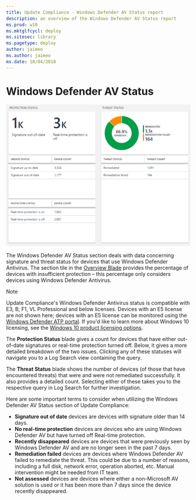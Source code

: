 ```yaml
---
title: Update Compliance - Windows Defender AV Status report
description: an overview of the Windows Defender AV Status report
ms.prod: w10
ms.mktglfcycl: deploy
ms.sitesec: library
ms.pagetype: deploy
author: jaimeo
ms.author: jaimeo
ms.date: 10/04/2018
---
```


# Windows Defender AV Status

![The Windows Defender AV Status report](images/UC_workspace_WDAV_status.png)

The Windows Defender AV Status section deals with data concerning signature and threat status for devices that use Windows Defender Antivirus. The section tile in the [Overview Blade](update-compliance-using.md#overview-blade) provides the percentage of devices with insufficient protection – this percentage only considers devices using Windows Defender Antivirus.

>[!NOTE]
>Update Compliance's Windows Defender Antivirus status is compatible with E3, B, F1, VL Professional and below licenses. Devices with an E5 license are not shown here; devices with an E5 license can be monitored using the [Windows Defender ATP portal](https://docs.microsoft.com/windows/security/threat-protection/windows-defender-atp/configure-endpoints-windows-defender-advanced-threat-protection). If you'd like to learn more about Windows 10 licensing, see the [Windows 10 product licensing options](https://www.microsoft.com/en-us/Licensing/product-licensing/windows10.aspx). 

The **Protection Status** blade gives a count for devices that have either out-of-date signatures or real-time protection turned off. Below, it gives a more detailed breakdown of the two issues. Clicking any of these statuses will navigate you to a Log Search view containing the query. 

The **Threat Status** blade shows the number of devices (of those that have encountered threats) that were and were not remediated successfully. It also provides a detailed count. Selecting either of these takes you to the respective query in Log Search for further investigation. 

Here are some important terms to consider when utilizing the Windows Defender AV Status section of Update Compliance:
* **Signature out of date** devices are devices with signature older than 14 days.
* **No real-time protection** devices are devices who are using Windows Defender AV but have turned off Real-time protection.
* **Recently disappeared** devices are devices that were previously seen by Windows Defender AV and are no longer seen in the past 7 days.
* **Remediation failed** devices are devices where Windows Defender AV failed to remediate the threat. This could be due to a number of reasons, including a full disk, network error, operation aborted, etc. Manual intervention might be needed from IT team.
* **Not assessed** devices are devices where either a non-Microsoft AV solution is used or it has been more than 7 days since the device recently disappeared.
